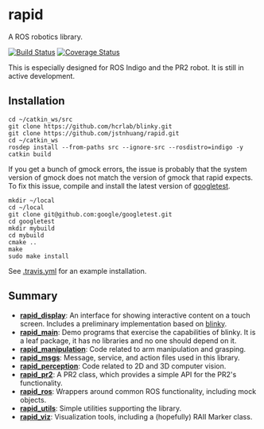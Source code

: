 # rapid
A ROS robotics library.

[![Build Status](https://travis-ci.org/jstnhuang/rapid.svg?branch=indigo-devel)](https://travis-ci.org/jstnhuang/rapid)
[![Coverage Status](https://coveralls.io/repos/github/jstnhuang/rapid/badge.svg?branch=indigo-devel)](https://coveralls.io/github/jstnhuang/rapid?branch=indigo-devel)

This is especially designed for ROS Indigo and the PR2 robot.
It is still in active development.

## Installation
```
cd ~/catkin_ws/src
git clone https://github.com/hcrlab/blinky.git
git clone https://github.com/jstnhuang/rapid.git
cd ~/catkin_ws
rosdep install --from-paths src --ignore-src --rosdistro=indigo -y
catkin build
```

If you get a bunch of gmock errors, the issue is probably that the system version of gmock does not match the version of gmock that rapid expects.
To fix this issue, compile and install the latest version of [googletest](https://github.com/google/googletest).
```
mkdir ~/local
cd ~/local
git clone git@github.com:google/googletest.git
cd googletest
mkdir mybuild
cd mybuild
cmake ..
make
sudo make install
```

See [.travis.yml](.travis.yml) for an example installation.

## Summary
- **[rapid_display](rapid_display)**:
  An interface for showing interactive content on a touch screen.
  Includes a preliminary implementation based on [blinky](https://github.com/hcrlab/blinky).
- **[rapid_main](rapid_main)**:
  Demo programs that exercise the capabilities of blinky.
  It is a leaf package, it has no libraries and no one should depend on it.
- **[rapid_manipulation](rapid_manipulation)**:
  Code related to arm manipulation and grasping.
- **[rapid_msgs](rapid_msgs)**:
  Message, service, and action files used in this library.
- **[rapid_perception](rapid_perception)**:
  Code related to 2D and 3D computer vision.
- **[rapid_pr2](rapid_pr2)**:
  A PR2 class, which provides a simple API for the PR2's functionality.
- **[rapid_ros](rapid_ros)**:
  Wrappers around common ROS functionality, including mock objects.
- **[rapid_utils](rapid_utils)**:
  Simple utilities supporting the library.
- **[rapid_viz](rapid_viz)**:
  Visualization tools, including a (hopefully) RAII Marker class.
